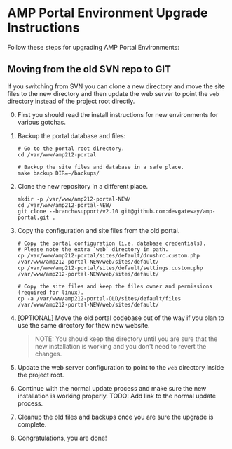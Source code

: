 
# AMP Portal Environment Upgrade Instructions

Follow these steps for upgrading AMP Portal Environments:


## Moving from the old SVN repo to GIT
If you switching from SVN you can clone a new directory and move the site files to the new directory and then update
the web server to point the `web` directory instead of the project root directly.

0.  First you should read the install instructions for new environments for various gotchas.

1.  Backup the portal database and files:
    ```
    # Go to the portal root directory.
    cd /var/www/amp212-portal

    # Backup the site files and database in a safe place.
    make backup DIR=~/backups/
    ```

2.  Clone the new repository in a different place.
    ```
    mkdir -p /var/www/amp212-portal-NEW/
    cd /var/www/amp212-portal-NEW/
    git clone --branch=support/v2.10 git@github.com:devgateway/amp-portal.git .
    ```

3.  Copy the configuration and site files from the old portal.
    ```
    # Copy the portal configuration (i.e. database credentials).
    # Please note the extra `web` directory in path.
    cp /var/www/amp212-portal/sites/default/drushrc.custom.php /var/www/amp212-portal-NEW/web/sites/default/
    cp /var/www/amp212-portal/sites/default/settings.custom.php /var/www/amp212-portal-NEW/web/sites/default/

    # Copy the site files and keep the files owner and permissions (required for linux).
    cp -a /var/www/amp212-portal-OLD/sites/default/files /var/www/amp212-portal-NEW/web/sites/default/
    ```

4.  [OPTIONAL] Move the old portal codebase out of the way if you plan to use the same directory for thew new website.
    > NOTE: You should keep the directory until you are sure that the new installation is working and you don't need to
    >       revert the changes.

5.  Update the web server configuration to point to the `web` directory inside the project root.

6.  Continue with the normal update process and make sure the new installation is working properly.
    TODO: Add link to the normal update process.

7.  Cleanup the old files and backups once you are sure the upgrade is complete.

8.  Congratulations, you are done!

